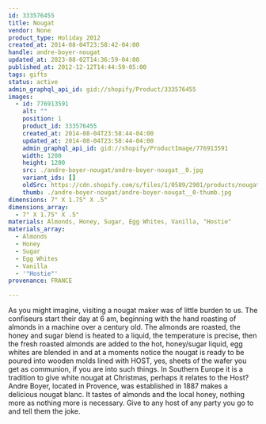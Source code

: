 ```yaml
---
id: 333576455
title: Nougat
vendor: None
product_type: Holiday 2012
created_at: 2014-08-04T23:58:42-04:00
handle: andre-boyer-nougat
updated_at: 2023-08-02T14:36:59-04:00
published_at: 2012-12-12T14:44:59-05:00
tags: gifts
status: active
admin_graphql_api_id: gid://shopify/Product/333576455
images:
  - id: 776913591
    alt: ""
    position: 1
    product_id: 333576455
    created_at: 2014-08-04T23:58:44-04:00
    updated_at: 2014-08-04T23:58:44-04:00
    admin_graphql_api_id: gid://shopify/ProductImage/776913591
    width: 1200
    height: 1200
    src: ./andre-boyer-nougat/andre-boyer-nougat__0.jpg
    variant_ids: []
    oldSrc: https://cdn.shopify.com/s/files/1/0589/2901/products/nougat.web.jpeg?v=1407211124
    thumb: ./andre-boyer-nougat/andre-boyer-nougat__0-thumb.jpg
dimensions: 7" X 1.75" X .5"
dimensions_array:
  - 7" X 1.75" X .5"
materials: Almonds, Honey, Sugar, Egg Whites, Vanilla, "Hostie"
materials_array:
  - Almonds
  - Honey
  - Sugar
  - Egg Whites
  - Vanilla
  - '"Hostie"'
provenance: FRANCE

---
```


As you might imagine, visiting a nougat maker was of little burden to us. The confiseurs start their day at 6 am, beginning with the hand roasting of almonds in a machine over a century old. The almonds are roasted, the honey and sugar blend is heated to a liquid, the temperature is precise, then the fresh roasted almonds are added to the hot, honey/sugar liquid, egg whites are blended in and at a moments notice the nougat is ready to be poured into wooden molds lined with HOST, yes, sheets of the wafer you get as communion, if you are into such things. In Southern Europe it is a tradition to give white nougat at Christmas, perhaps it relates to the Host? Andre Boyer, located in Provence, was established in 1887 makes a delicious nougat blanc. It tastes of almonds and the local honey, nothing more as nothing more is necessary. Give to any host of any party you go to and tell them the joke.